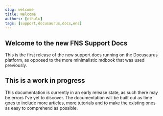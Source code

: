 ```yaml
---
slug: welcome
title: Welcome
authors: [cthulu]
tags: [support,docusaurus,docs,ens]
---
```


## Welcome to the new FNS Support Docs
This is the first release of the new support docs running on the Docusaurus platform, as opposed to the more minimalistic mdbook that was used previously.

## This is a work in progress
This documentation is currently in an early release state, as such there may be errors I've yet to discover.
The documentation will be built out as time goes to include more articles, more tutorials and to make the existing ones as easy to comprehend as possible.

